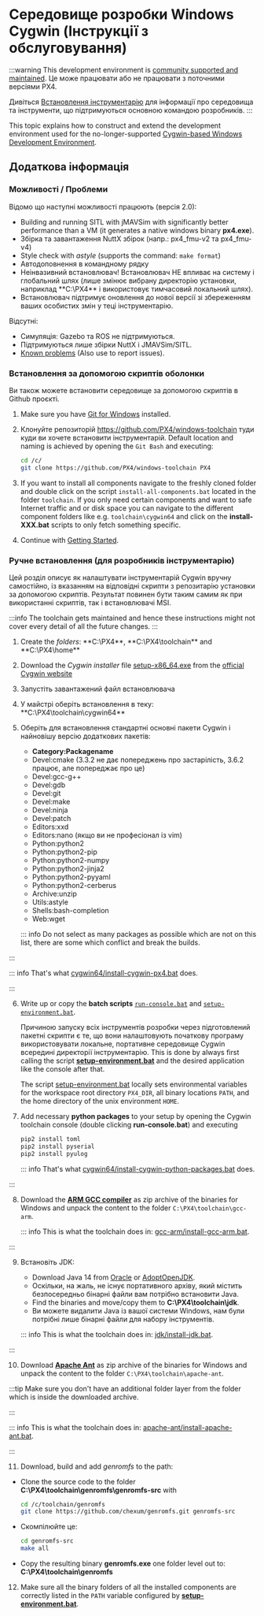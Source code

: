 # Середовище розробки Windows Cygwin (Інструкції з обслуговування)

:::warning
This development environment is [community supported and maintained](../advanced/community_supported_dev_env.md).
Це може працювати або не працювати з поточними версіями PX4.

Дивіться [Встановлення інструментарію](../dev_setup/dev_env.md) для інформації про середовища та інструменти, що підтримуються основною командою розробників.
:::

This topic explains how to construct and extend the development environment used for the no-longer-supported [Cygwin-based Windows Development Environment](../dev_setup/dev_env_windows_cygwin.md).

## Додаткова інформація

### Можливості / Проблеми

Відомо що наступні можливості працюють (версія 2.0):

- Building and running SITL with jMAVSim with significantly better performance than a VM (it generates a native windows binary **px4.exe**).
- Збірка та завантаження NuttX збірок (напр.: px4_fmu-v2 та px4_fmu-v4)
- Style check with _astyle_ (supports the command: `make format`)
- Автодоповнення в командному рядку
- Неінвазивний встановлювач! Встановлювач НЕ впливає на систему і глобальний шлях (лише змінює вибрану директорію установки, наприклад \*\*C:\PX4\*\* і використовує тимчасовий локальний шлях).
- Встановлювач підтримує оновлення до нової версії зі збереженням ваших особистих змін у теці інструментарію.

Відсутні:

- Симуляція: Gazebo та ROS не підтримуються.
- Підтримуються лише збірки NuttX і JMAVSim/SITL.
- [Known problems](https://github.com/orgs/PX4/projects/6) (Also use to report issues).

### Встановлення за допомогою скриптів оболонки

Ви також можете встановити середовище за допомогою скриптів в Github проєкті.

1. Make sure you have [Git for Windows](https://git-scm.com/download/win) installed.

2. Клонуйте репозиторій https://github.com/PX4/windows-toolchain туди куди ви хочете встановити інструментарій. Default location and naming is achieved by opening the `Git Bash` and executing:

   ```sh
   cd /c/
   git clone https://github.com/PX4/windows-toolchain PX4
   ```

3. If you want to install all components navigate to the freshly cloned folder and double click on the script `install-all-components.bat` located in the folder `toolchain`. If you only need certain components and want to safe Internet traffic and or disk space you can navigate to the different component folders like e.g. `toolchain\cygwin64` and click on the **install-XXX.bat** scripts to only fetch something specific.

4. Continue with [Getting Started](../dev_setup/dev_env_windows_cygwin.md#getting-started).

### Ручне встановлення (для розробників інструментарію)

Цей розділ описує як налаштувати інструментарій Cygwin вручну самостійно, із вказанням на відповідні скрипти з репозитарію установки за допомогою скриптів.
Результат повинен бути таким самим як при використанні скриптів, так і встановлювачі MSI.

:::info
The toolchain gets maintained and hence these instructions might not cover every detail of all the future changes.
:::

1. Create the _folders_: \*\*C:\PX4\*\*, \*\*C:\PX4\toolchain\*\* and \*\*C:\PX4\home\*\*

2. Download the _Cygwin installer_ file [setup-x86_64.exe](https://cygwin.com/setup-x86_64.exe) from the [official Cygwin website](https://cygwin.com/install.html)

3. Запустіть завантажений файл встановлювача

4. У майстрі оберіть встановлення в теку: \*\*C:\PX4\toolchain\cygwin64\*\*

5. Оберіть для встановлення стандартні основні пакети Cygwin і найновішу версію додаткових пакетів:

   - **Category:Packagename**
   - Devel:cmake (3.3.2 не дає попереджень про застарілість, 3.6.2 працює, але попереджає про це)
   - Devel:gcc-g++
   - Devel:gdb
   - Devel:git
   - Devel:make
   - Devel:ninja
   - Devel:patch
   - Editors:xxd
   - Editors:nano (якщо ви не професіонал із vim)
   - Python:python2
   - Python:python2-pip
   - Python:python2-numpy
   - Python:python2-jinja2
   - Python:python2-pyyaml
   - Python:python2-cerberus
   - Archive:unzip
   - Utils:astyle
   - Shells:bash-completion
   - Web:wget

   ::: info
   Do not select as many packages as possible which are not on this list, there are some which conflict and break the builds.

:::

   ::: info
   That's what [cygwin64/install-cygwin-px4.bat](https://github.com/PX4/PX4-windows-toolchain/blob/master/toolchain/cygwin64/install-cygwin-px4.bat) does.

:::

6. Write up or copy the **batch scripts** [`run-console.bat`](https://github.com/MaEtUgR/PX4Toolchain/blob/master/run-console.bat) and [`setup-environment.bat`](https://github.com/PX4/PX4-windows-toolchain/blob/master/toolchain/scripts/setup-environment.bat).

   Причиною запуску всіх інструментів розробки через підготовлений пакетні скрипти є те, що вони налаштовують початкову програму використовувати локальне, портативне середовище Cygwin всередині директорії інструментарію.
   This is done by always first calling the script [**setup-environment.bat**](https://github.com/PX4/PX4-windows-toolchain/blob/master/toolchain/scripts/setup-environment.bat) and the desired application like the console after that.

   The script [setup-environment.bat](https://github.com/PX4/PX4-windows-toolchain/blob/master/toolchain/scripts/setup-environment.bat) locally sets environmental variables for the workspace root directory `PX4_DIR`, all binary locations `PATH`, and the home directory of the unix environment `HOME`.

7. Add necessary **python packages** to your setup by opening the Cygwin toolchain console (double clicking **run-console.bat**) and executing

   ```sh
   pip2 install toml
   pip2 install pyserial
   pip2 install pyulog
   ```

   ::: info
   That's what [cygwin64/install-cygwin-python-packages.bat](https://github.com/MaEtUgR/PX4Toolchain/blob/master/toolchain/cygwin64/install-cygwin-python-packages.bat) does.

:::

8. Download the [**ARM GCC compiler**](https://developer.arm.com/open-source/gnu-toolchain/gnu-rm/downloads) as zip archive of the binaries for Windows and unpack the content to the folder `C:\PX4\toolchain\gcc-arm`.

   ::: info
   This is what the toolchain does in: [gcc-arm/install-gcc-arm.bat](https://github.com/PX4/PX4-windows-toolchain/blob/master/toolchain/gcc-arm/install-gcc-arm.bat).

:::

9. Встановіть JDK:

   - Download Java 14 from [Oracle](https://www.oracle.com/java/technologies/downloads/) or [AdoptOpenJDK](https://adoptopenjdk.net/).
   - Оскільки, на жаль, не існує портативного архіву, який містить безпосередньо бінарні файли вам потрібно встановити Java.
   - Find the binaries and move/copy them to **C:\PX4\toolchain\jdk**.
   - Ви можете видалити Java із вашої системи Windows, нам були потрібні лише бінарні файли для набору інструментів.

   ::: info
   This is what the toolchain does in: [jdk/install-jdk.bat](https://github.com/PX4/PX4-windows-toolchain/blob/master/toolchain/jdk/install-jdk.bat).

:::

10. Download [**Apache Ant**](https://ant.apache.org/bindownload.cgi) as zip archive of the binaries for Windows and unpack the content to the folder `C:\PX4\toolchain\apache-ant`.

   :::tip
   Make sure you don't have an additional folder layer from the folder which is inside the downloaded archive.

:::

   ::: info
   This is what the toolchain does in: [apache-ant/install-apache-ant.bat](https://github.com/PX4/PX4-windows-toolchain/blob/master/toolchain/apache-ant/install-apache-ant.bat).

:::

11. Download, build and add _genromfs_ to the path:
   - Clone the source code to the folder **C:\PX4\toolchain\genromfs\genromfs-src** with

      ```sh
      cd /c/toolchain/genromfs
      git clone https://github.com/chexum/genromfs.git genromfs-src
      ```

   - Скомпілюйте це:

      ```sh
      cd genromfs-src
      make all
      ```

   - Copy the resulting binary **genromfs.exe** one folder level out to: **C:\PX4\toolchain\genromfs**

12. Make sure all the binary folders of all the installed components are correctly listed in the `PATH` variable configured by [**setup-environment.bat**](https://github.com/PX4/PX4-windows-toolchain/blob/master/toolchain/scripts/setup-environment.bat).
